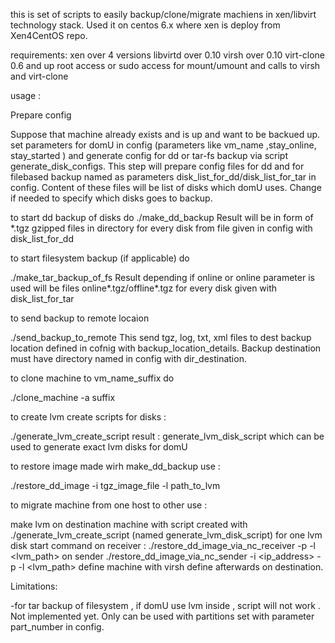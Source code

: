this is set of scripts to easily backup/clone/migrate machiens in xen/libvirt technology stack. Used it on centos 6.x where xen is deploy from Xen4CentOS repo.

requirements:
xen over 4 versions
libvirtd over 0.10
virsh over 0.10
virt-clone 0.6 and up
root access or sudo access for mount/umount and calls to virsh and virt-clone


usage :

Prepare config 

Suppose that machine already exists and is up and want to be backued up.
set parameters for domU in config  (parameters like vm_name ,stay_online, stay_started ) and  generate config for dd or tar-fs backup via script generate_disk_configs.
This step will prepare config files for dd and for filebased backup named as parameters disk_list_for_dd/disk_list_for_tar in config.
Content of these files will  be list of disks which domU uses.
Change if needed to specify which disks goes to backup.


to start dd backup of disks  do
./make_dd_backup
Result will be in form of *.tgz gzipped files in directory for every disk from file given in config with disk_list_for_dd

to start filesystem backup (if applicable)  do

./make_tar_backup_of_fs
Result depending if online or online parameter is used will be files online*.tgz/offline*.tgz for every disk given with disk_list_for_tar 

to send backup to remote locaion 

./send_backup_to_remote
This send tgz, log, txt, xml files to dest backup location defined in cofnig with backup_location_details. Backup destination must have directory named in config with dir_destination.

to clone machine to vm_name_suffix do

./clone_machine -a suffix

to create lvm create scripts for disks :

./generate_lvm_create_script
result : generate_lvm_disk_script which can be used to generate exact lvm disks for domU

to restore image made wirh make_dd_backup use :

./restore_dd_image  -i tgz_image_file -l path_to_lvm

to migrate machine from one host to other use :

make lvm on destination machine with script created with  ./generate_lvm_create_script (named generate_lvm_disk_script)
for one  lvm  disk start command  on receiver :
./restore_dd_image_via_nc_receiver -p <port> -l <lvm_path>
on sender 
./restore_dd_image_via_nc_sender -i <ip_address> -p <port> -l <lvm_path>
define machine with virsh define afterwards on destination.




Limitations:

-for tar backup of filesystem , if domU use lvm inside , script will not work . Not implemented yet. Only can be used with partitions set with parameter part_number in config. 

